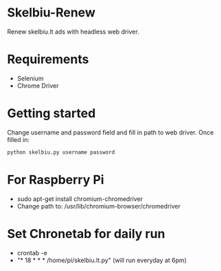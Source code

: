 # Skelbiu-Renew
Renew skelbiu.lt ads with headless web driver.

# Requirements
- Selenium
- Chrome Driver

# Getting started

Change username and password field and fill in path to web driver. Once filled in:

```bash
python skelbiu.py username password
```
# For Raspberry Pi
- sudo apt-get install chromium-chromedriver
- Change path to: /usr/lib/chromium-browser/chromedriver

# Set Chronetab for daily run
- crontab -e
- "* 18 * * * /home/pi/skelbiu.lt.py" (will run everyday at 6pm)


